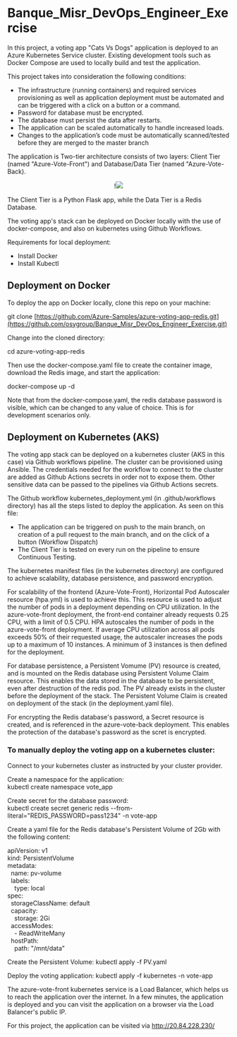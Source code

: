 # Banque_Misr_DevOps_Engineer_Exercise


In this project, a voting app "Cats Vs Dogs" application is deployed to an Azure Kubernetes Service cluster. Existing development tools such as Docker Compose are used to locally build and test the application.

This project takes into consideration the following conditions:  

- The infrastructure (running containers) and required services provisioning as well as application deployment must be automated and can be triggered with a click on a button or a command.
- Password for database must be encrypted.
- The database must persist the data after restarts.
- The application can be scaled automatically to handle increased loads.
- Changes to the application’s code must be automatically scanned/tested before they are merged to the master branch

 
The application is Two-tier architecture consists of two layers: Client Tier (named "Azure-Vote-Front") and Database/Data Tier (named "Azure-Vote-Back).

<p align="center">
  !<img src="https://user-images.githubusercontent.com/46828049/201533073-fc0e8d63-8ba2-4bd1-a4a2-0954c1253456.png">
</p>


The Client Tier is a Python Flask app, while the Data Tier is a Redis Database.

The voting app's stack can be deployed on Docker locally with the use of docker-compose, and also on kubernetes using Github Workflows.

Requirements for local deployment:
- Install Docker
- Install Kubectl

## Deployment on Docker

To deploy the app on Docker locally, clone this repo on your machine:  

git clone [https://github.com/Azure-Samples/azure-voting-app-redis.git](https://github.com/osygroup/Banque_Misr_DevOps_Engineer_Exercise.git)

Change into the cloned directory:  

cd azure-voting-app-redis  

Then use the docker-compose.yaml file to create the container image, download the Redis image, and start the application:

docker-compose up -d  

Note that from the docker-compose.yaml, the redis database password is visible, which can be changed to any value of choice. This is for development scenarios only.


## Deployment on Kubernetes (AKS)

The voting app stack can be deployed on a kubernetes cluster (AKS in this case) via Github workflows pipeline. The cluster can be provisioned using Ansible. The credentials needed for the workflow to connect to the cluster are added as Github Actions secrets in order not to expose them. Other sensitive data can be passed to the pipelines via Github Actions secrets.  

The Github workflow kubernetes_deployment.yml (in .github/workflows directory) has all the steps listed to deploy the application. As seen on this file:
- The application can be triggered on push to the main branch, on creation of a pull request to the main branch, and on the click of a button (Workflow Dispatch)
- The Client Tier is tested on every run on the pipeline to ensure Continuous Testing.  

The kubernetes manifest files (in the kubernetes directory) are configured to achieve scalability, database persistence, and password encryption.  

For scalability of the frontend (Azure-Vote-Front), Horizontal Pod Autoscaler resource (hpa.yml) is used to achieve this. This resource is used to adjust the number of pods in a deployment depending on CPU utilization. In the azure-vote-front deployment, the front-end container already requests 0.25 CPU, with a limit of 0.5 CPU. HPA autoscales the number of pods in the azure-vote-front deployment. If average CPU utilization across all pods exceeds 50% of their requested usage, the autoscaler increases the pods up to a maximum of 10 instances. A minimum of 3 instances is then defined for the deployment.  

For database persistence, a Persistent Vomume (PV) resource is created, and is mounted on the Redis database using Persistent Volume Claim resource. This enables the data stored in the database to be persistent, even after destruction of the redis pod. The PV already exists in the cluster before the deployment of the stack. The Persistent Volume Claim is created on deployment of the stack (in the deployment.yaml file). 

For encrypting the Redis database's password, a Secret resource is created, and is referenced in the azure-vote-back deployment. This enables the protection of the database's password as the scret is encrypted.  

### To manually deploy the voting app on a kubernetes cluster:  
Connect to your kubernetes cluster as instructed by your cluster provider.  

Create a namespace for the application:  
kubectl create namespace vote_app  

Create secret for the database password:  
kubectl create secret generic redis --from-literal="REDIS_PASSWORD=pass1234" -n vote-app  

Create a yaml file for the Redis database's Persistent Volume of 2Gb with the following content:  

apiVersion: v1  
kind: PersistentVolume  
metadata:  
&nbsp;&nbsp;name: pv-volume  
&nbsp;&nbsp;labels:  
&nbsp;&nbsp;&nbsp;&nbsp;type: local  
spec:  
&nbsp;&nbsp;storageClassName: default  
&nbsp;&nbsp;capacity:  
&nbsp;&nbsp;&nbsp;&nbsp;storage: 2Gi  
&nbsp;&nbsp;accessModes:  
&nbsp;&nbsp;&nbsp;&nbsp;- ReadWriteMany  
&nbsp;&nbsp;hostPath:  
&nbsp;&nbsp;&nbsp;&nbsp;path: "/mnt/data"  
    

Create the Persistent Volume:
kubectl apply -f PV.yaml

Deploy the voting application:
kubectl apply -f kubernetes -n vote-app

The azure-vote-front kubernetes service is a Load Balancer, which helps us to reach the application over the internet.
In a few minutes, the application is deployed and you can visit the application on a browser via the Load Balancer's public IP.

For this project, the application can be visited via http://20.84.228.230/
